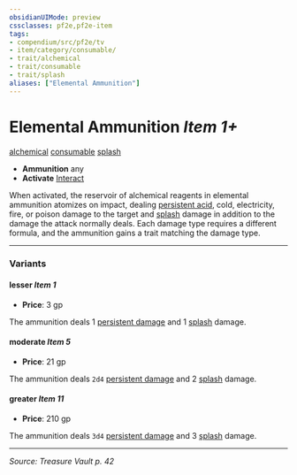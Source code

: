```yaml
---
obsidianUIMode: preview
cssclasses: pf2e,pf2e-item
tags:
- compendium/src/pf2e/tv
- item/category/consumable/
- trait/alchemical
- trait/consumable
- trait/splash
aliases: ["Elemental Ammunition"]
---
```

# Elemental Ammunition *Item 1+*  
[alchemical](rules/traits/alchemical.md "Alchemical Item Trait")  [consumable](rules/traits/consumable.md "Consumable Item Trait")  [splash](rules/traits/splash.md "Splash Weapon Trait")  

- **Ammunition** any
- **Activate** [Interact](rules/actions/interact.md)

When activated, the reservoir of alchemical reagents in elemental ammunition atomizes on impact, dealing [persistent acid](rules/conditions.md#Persistent%20Damage), cold, electricity, fire, or poison damage to the target and [splash](rules/traits/splash.md "Splash Weapon Trait") damage in addition to the damage the attack normally deals. Each damage type requires a different formula, and the ammunition gains a trait matching the damage type.

---

### Variants

#### lesser *Item 1*

- **Price**: 3 gp

The ammunition deals 1 [persistent damage](rules/conditions.md#Persistent%20Damage) and 1 [splash](rules/traits/splash.md "Splash Weapon Trait") damage.

#### moderate *Item 5*

- **Price**: 21 gp

The ammunition deals `2d4` [persistent damage](rules/conditions.md#Persistent%20Damage) and 2 [splash](rules/traits/splash.md "Splash Weapon Trait") damage.

#### greater *Item 11*

- **Price**: 210 gp

The ammunition deals `3d4` [persistent damage](rules/conditions.md#Persistent%20Damage) and 3 [splash](rules/traits/splash.md "Splash Weapon Trait") damage.

---
*Source: Treasure Vault p. 42*